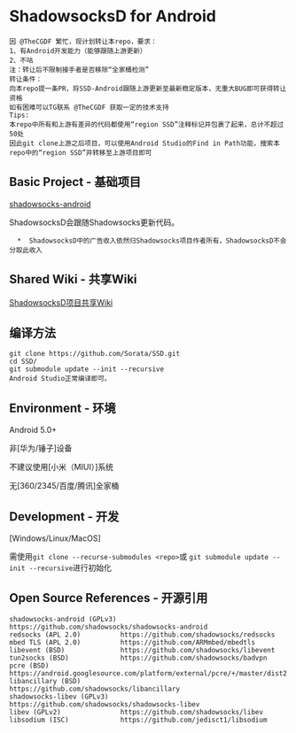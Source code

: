 # ShadowsocksD for Android

```
因 @TheCGDF 繁忙，现计划转让本repo，要求：
1、有Android开发能力（能够跟随上游更新）
2、不咕
注：转让后不限制接手者是否移除“全家桶检测”
转让条件：
向本repo提一条PR，将SSD-Android跟随上游更新至最新稳定版本，无重大BUG即可获得转让资格
如有困难可以TG联系 @TheCGDF 获取一定的技术支持
Tips:
本repo中所有和上游有差异的代码都使用“region SSD”注释标记并包裹了起来，总计不超过50处
因此git clone上游之后项目，可以使用Android Studio的Find in Path功能，搜索本repo中的“region SSD”并转移至上游项目即可
```

## Basic Project - 基础项目

[shadowsocks-android](https://github.com/shadowsocks/shadowsocks-android)

ShadowsocksD会跟随Shadowsocks更新代码。
```
  *  ShadowsocksD中的广告收入依然归Shadowsocks项目作者所有，ShadowsocksD不会分取此收入
```

## Shared Wiki - 共享Wiki

[ShadowsocksD项目共享Wiki](https://github.com/TheCGDF/SSD-Windows/wiki)

## 编译方法

```
git clone https://github.com/Sorata/SSD.git
cd SSD/
git submodule update --init --recursive
Android Studio正常编译即可。
```

## Environment - 环境

Android 5.0+

非\[华为/锤子\]设备

不建议使用\[小米（MIUI）\]系统

无\[360/2345/百度/腾讯\]全家桶

## Development - 开发

\[Windows/Linux/MacOS\]

需使用`git clone --recurse-submodules <repo>`或 `git submodule update --init --recursive`进行初始化

## Open Source References - 开源引用
```
shadowsocks-android (GPLv3) https://github.com/shadowsocks/shadowsocks-android
redsocks (APL 2.0)          https://github.com/shadowsocks/redsocks
mbed TLS (APL 2.0)          https://github.com/ARMmbed/mbedtls
libevent (BSD)              https://github.com/shadowsocks/libevent
tun2socks (BSD)             https://github.com/shadowsocks/badvpn
pcre (BSD)                  https://android.googlesource.com/platform/external/pcre/+/master/dist2
libancillary (BSD)          https://github.com/shadowsocks/libancillary
shadowsocks-libev (GPLv3)   https://github.com/shadowsocks/shadowsocks-libev
libev (GPLv2)               https://github.com/shadowsocks/libev
libsodium (ISC)             https://github.com/jedisct1/libsodium
```
